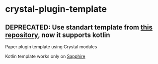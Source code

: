 # crystal-plugin-template

## DEPRECATED: Use standart template from [this repository](https://github.com/Angelo4ekUwU/crystal-example/), now it supports kotlin

Paper plugin template using Crystal modules

Kotlin template works only on [Sapphire](https://github.com/SapphireMC/Sapphire/)

